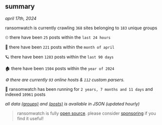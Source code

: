 
## summary
_april 17th, 2024_

ransomwatch is currently crawling `368` sites belonging to `183` unique groups

⏲ there have been `25` posts within the `last 24 hours`

🦈 there have been `221` posts within the `month of april`

🪐 there have been `1283` posts within the `last 90 days`

🏚 there have been `1504` posts within the `year of 2024`

_⚙️ there are currently `93` online hosts & `112` custom parsers._

🦕 ransomwatch has been running for `2 years, 7 months and 11 days` and indexed `10961` posts

_all data  [(groups)](http://ransomwhat.telemetry.ltd/groups) and [(posts)](http://ransomwhat.telemetry.ltd/posts) is available in JSON (updated hourly)_

> ransomwatch is fully [open source](https://github.com/joshhighet/ransomwatch#ransomwatch--). please consider [sponsoring](https://github.com/sponsors/joshhighet) if you find it useful!
